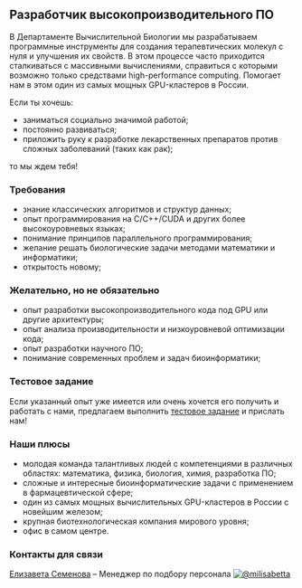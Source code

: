 ## Разработчик высокопроизводительного ПО

В Департаменте Вычислительной Биологии мы разрабатываем программные инструменты для создания терапевтических молекул с нуля и улучшения их свойств. В этом процессе часто приходится сталкиваться с массивными вычислениями, справиться с которыми возможно только средствами high-performance computing. Помогает нам в этом один из самых мощных GPU-кластеров в России.

Если ты хочешь:
- заниматься социально значимой работой;
- постоянно развиваться;
- приложить руку к разработке лекарственных препаратов против сложных заболеваний (таких как рак);
 
 то мы ждем тебя!

### Требования
- знание классических алгоритмов и структур данных;
- опыт программирования на C/C++/CUDA и других более высокоуровневых языках;
- понимание принципов параллельного программирования;
- желание решать биологические задачи методами математики и информатики;
- открытость новому;

### Желательно, но не обязательно
- опыт разработки высокопроизводительного кода под GPU или другие архитектуры;
- опыт анализа производительности и низкоуровневой оптимизации кода;
- опыт разработки научного ПО;
- понимание современных проблем и задач биоинформатики;

### Тестовое задание
Если указанный опыт уже имеется или очень хочется его получить и работать с нами, предлагаем выполнить [тестовое задание](/tests/bioinf-dev.md) и прислать нам!

### Наши плюсы
- молодая команда талантливых людей с компетенциями в различных областях: математика, физика, биология, химия, разработка ПО;
- сложные и интересные биоинформатические задачи с применением в фармацевтической сфере;
- один из самых мощных вычислительных GPU-кластеров в России с новейшим железом;
- крупная биотехнологическая компания мирового уровня;
- офис в самом центре.

### Контакты для связи
[Елизавета Семенова](mailto:semenovaep@biocad.ru) – Менеджер по подбору персонала [ ![@milisabetta](/img/telegram.png) ](https://telegram.me/milisabetta)
